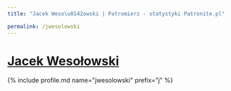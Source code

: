```yaml
---
title: "Jacek Weso\u0142owski | Patromierz - statystyki Patronite.pl"

permalink: /jwesolowski
---
```


# [Jacek Wesołowski](https://patronite.pl/jwesolowski)

{% include profile.md name="jwesolowski" prefix="j" %}
